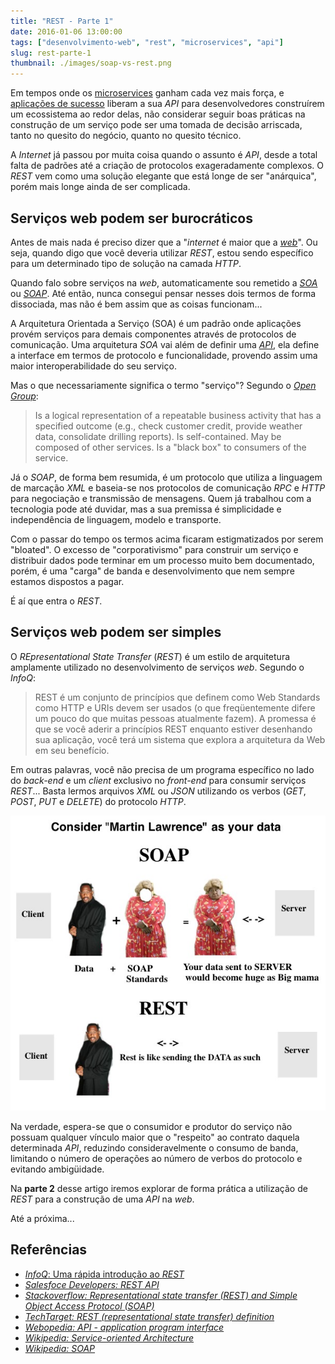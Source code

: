 ```yaml
---
title: "REST - Parte 1"
date: 2016-01-06 13:00:00
tags: ["desenvolvimento-web", "rest", "microservices", "api"]
slug: rest-parte-1
thumbnail: ./images/soap-vs-rest.png
---
```


Em tempos onde os [microservices](http://www.infoq.com/br/news/2015/04/microservices-current-state "O estado da arte em micro serviços") ganham cada vez mais força, e [aplicações de sucesso](https://dev.twitter.com/rest/public "Conheça a API do Twitter") liberam a sua _API_ para desenvolvedores construírem um ecossistema ao redor delas, não considerar seguir boas práticas na construção de um serviço pode ser uma tomada de decisão arriscada, tanto no quesito do negócio, quanto no quesito técnico.

A _Internet_ já passou por muita coisa quando o assunto é _API_, desde a total falta de padrões até a criação de protocolos exageradamente complexos. O _REST_ vem como uma solução elegante que está longe de ser "anárquica", porém mais longe ainda de ser complicada.

## Serviços web podem ser burocráticos

Antes de mais nada é preciso dizer que a "_internet_ é maior que a [_web_](/tag/desenvolvimento-web.html "Leia mais sobre web")". Ou seja, quando digo que você deveria utilizar _REST_, estou sendo específico para um determinado tipo de solução na camada _HTTP_.

Quando falo sobre serviços na _web_, automaticamente sou remetido a [_SOA_](https://en.wikipedia.org/wiki/Service-oriented_architecture "Leia mais sobre SOA") ou [_SOAP_](https://pt.wikipedia.org/wiki/SOAP "Leia mais sobre SOAP"). Até então, nunca consegui pensar nesses dois termos de forma dissociada, mas não é bem assim que as coisas funcionam...

A Arquitetura Orientada a Serviço (SOA) é um padrão onde aplicações provém serviços para demais componentes através de protocolos de comunicação. Uma arquitetura _SOA_ vai além de definir uma [_API_](https://en.wikipedia.org/wiki/Application_programming_interface "Leia mais sobre API"), ela define a interface em termos de protocolo e funcionalidade, provendo assim uma maior interoperabilidade do seu serviço.

Mas o que necessariamente significa o termo "serviço"? Segundo o [_Open Group_](https://en.wikipedia.org/wiki/The_Open_Group "Leia mais sobre o Open Group"):

> Is a logical representation of a repeatable business activity that has a specified outcome (e.g., check customer credit, provide weather data, consolidate drilling reports).
> Is self-contained.
> May be composed of other services.
> Is a "black box" to consumers of the service.

Já o _SOAP_, de forma bem resumida, é um protocolo que utiliza a linguagem de marcação _XML_ e baseia-se nos protocolos de comunicação _RPC_ e _HTTP_ para negociação e transmissão de mensagens. Quem já trabalhou com a tecnologia pode até duvidar, mas a sua premissa é simplicidade e independência de linguagem, modelo e transporte.

Com o passar do tempo os termos acima ficaram estigmatizados por serem "bloated". O excesso de "corporativismo" para construir um serviço e distribuir dados pode terminar em um processo muito bem documentado, porém, é uma "carga" de banda e desenvolvimento que nem sempre estamos dispostos a pagar.

É aí que entra o _REST_.

## Serviços web podem ser simples

O _REpresentational State Transfer_ (_REST_) é um estilo de arquitetura amplamente utilizado no desenvolvimento de serviços _web_. Segundo o _InfoQ_:

> REST é um conjunto de princípios que definem como Web Standards como HTTP e URIs devem ser usados (o que freqüentemente difere um pouco do que muitas pessoas atualmente fazem). A promessa é que se você aderir a princípios REST enquanto estiver desenhando sua aplicação, você terá um sistema que explora a arquitetura da Web em seu benefício.

Em outras palavras, você não precisa de um programa específico no lado do _back-end_ e um _client_ exclusivo no _front-end_ para consumir serviços _REST_... Basta lermos arquivos _XML_ ou _JSON_ utilizando os verbos (_GET_, _POST_, _PUT_ e _DELETE_) do protocolo _HTTP_.

!["Considere o Martin Lawrence como seu dado (stackoverflow.com)"](./images/soap-vs-rest-lawrence.jpg "Considere o Martin Lawrence como seu dado (stackoverflow.com)")

Na verdade, espera-se que o consumidor e produtor do serviço não possuam qualquer vínculo maior que o "respeito" ao contrato daquela determinada _API_, reduzindo consideravelmente o consumo de banda, limitando o número de operações ao número de verbos do protocolo e evitando ambigüidade.

Na **parte 2** desse artigo iremos explorar de forma prática a utilização de _REST_ para a construção de uma _API_ na _web_.

Até a próxima...

## Referências

- [_InfoQ_: Uma rápida introdução ao _REST_ ](http://www.infoq.com/br/articles/rest-introduction)
- [_Salesfoce Developers: REST API_](https://developer.salesforce.com/page/REST_API)
- [_Stackoverflow: Representational state transfer (REST) and Simple Object Access Protocol (SOAP)_](http://stackoverflow.com/questions/209905/representational-state-transfer-rest-and-simple-object-access-protocol-soap)
- [_TechTarget: REST (representational state transfer) definition_](http://searchsoa.techtarget.com/definition/REST)
- [_Webopedia: API - application program interface_](http://www.webopedia.com/TERM/A/API.html)
- [_Wikipedia: Service-oriented Architecture_](https://en.wikipedia.org/wiki/Service-oriented_architecture "Leia sobre SOA no Wikipedia")
- [_Wikipedia: SOAP_](https://pt.wikipedia.org/wiki/SOAP)
